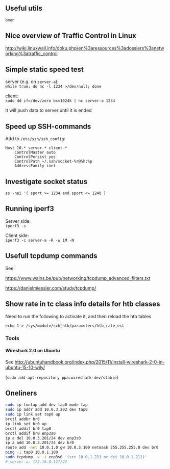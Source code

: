 ## Useful utils

`bmon`


## Nice overview of Traffic Control in Linux

http://wiki.linuxwall.info/doku.php/en%3aressources%3adossiers%3anetworking%3atraffic_control


## Simple static speed test

server (e.g. on `server-a`):  
`while true; do nc -l 1234 >/dev/null; done`

client:  
`sudo dd if=/dev/zero bs=1024k | nc server-a 1234`

It will push data to server until it is ended


## Speed up SSH-commands

Add to `/etc/ssh/ssh_config`:

```
Host 10.* server-* client-*
    ControlMaster auto
    ControlPersist yes
    ControlPath ~/.ssh/socket-%r@%h:%p
    AddressFamily inet
```


## Investigate socket status

`ss -nei '( sport >= 1234 and sport <= 1240 )'`


## Running iperf3

Server side:  
`iperf3 -s`

Client side:  
`iperf3 -c server-a -R -w 1M -N`


## Usefull tcpdump commands

See:

https://www.wains.be/pub/networking/tcpdump_advanced_filters.txt

https://danielmiessler.com/study/tcpdump/


## Show rate in tc class info details for htb classes

Need to run the following to activate it, and then reload the htb tables

`echo 1 > /sys/module/sch_htb/parameters/htb_rate_est`

### Tools

#### Wireshark 2.0 on Ubuntu

See http://ubuntuhandbook.org/index.php/2015/11/install-wireshark-2-0-in-ubuntu-15-10-wily/

(`sudo add-apt-repository ppa:wireshark-dev/stable`)

## Oneliners

```bash
sudo ip tuntap add dev tap0 mode tap
sudo ip addr add 10.0.3.202 dev tap0
sudo ip link set tap0 up
brctl addbr br0
ip link set br0 up
brctl addif br0 tap0
brctl addif br0 enp3s0
ip a del 10.0.3.201/24 dev enp3s0
ip a add 10.0.3.201/24 dev br0
route add -net 10.0.1.0 gw 10.0.3.100 netmask 255.255.255.0 dev br0
ping -I tap0 10.0.1.100
sudo tcpdump -v -i enp3s0 '(src 10.0.1.211 or dst 10.0.1.211)'
# server-a: 172.16.0.127/22
```
